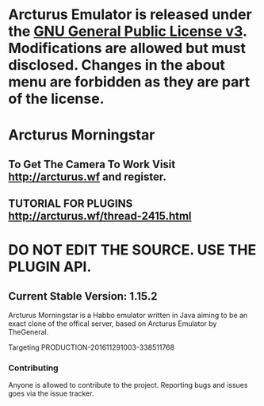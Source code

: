 # **Arcturus Emulator is released under the [GNU General Public License v3](https://www.gnu.org/licenses/gpl-3.0.txt). Modifications are allowed but must disclosed. Changes in the about menu are forbidden as they are part of the license.** #

# Arcturus Morningstar #

## **To Get The Camera To Work Visit http://arcturus.wf and register.** ##
## **TUTORIAL FOR PLUGINS http://arcturus.wf/thread-2415.html** ##
# **DO NOT EDIT THE SOURCE. USE THE PLUGIN API.** #
## Current Stable Version: 1.15.2 ##
Arcturus Morningstar is a Habbo emulator written in Java aiming to be an exact clone of the offical server, based on Arcturus Emulator by TheGeneral.

Targeting PRODUCTION-201611291003-338511768

### Contributing ###
Anyone is allowed to contribute to the project. Reporting bugs and issues goes via the issue tracker.


